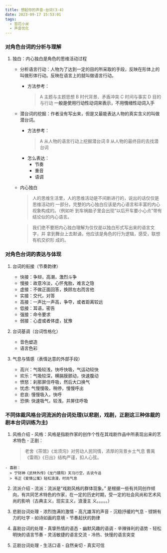 ```yaml
---
title: 想起你的声音-台词(3-4)
date: 2023-09-17 15:53:01
tags:
  - 苔花小米
  - 声音优化
---
```


### 对角色台词的分析与理解

  1. 独白：内心独白是角色的思维活动过程

      - 分析语言行动：人物为了达到一定的目的所采取的手段，反映在形体上的叫做形体行动。反映在语言上的就叫做语言行动。
        - 方法参考：
          > A 主题与主题思想
          > B 时代背景、矛盾冲突
          > C 时间与事实
          > D 目的与行动
          > **一般是使用行动性动词来表示，不用情绪性动词入手**
  
      - 潜台词的挖掘：作者没有写出来，但是又最能表达人物的真实含义的叫做潜台词。
        - 方法参考：
          > A 从人物的语言行动上挖掘潜台词
          > B 从人物的最终目的去找潜台词
        - 怎么表达：
          - 节奏
          - 重音
          - 语调
      - 内心独白
        > 人的思维生活里，人的思维活动是不间断进行的，说出的话仅仅是思维活动的
        > 一部分。完整的内心独白应该是内心语言和丰富的内心视象构成的。（例如听
        > 到车祸脑子里会出现“以后开车要小心点”带有结论似的内心语言。

        > 我们绝不要把内心独白理解为仅仅是以独白形式写出来的语言文字，并
        > 拿到舞台上去默诵，他应该是角色的行为逻辑，感受，联想有机交织形
        > 成的。

### 对角色台词的表达与体现

  1. 台词的衔接（节奏韵律）
      - 快接：争辩，高潮，激烈斗争
      - 慢接：故意冷淡，心怀鬼胎，难言之隐
      - 虚接：不做正面回答，换顾左右而言他
      - 实接：交代，对答
      - 高接：一声比一声高，争夺，或者距离较远
      - 低接：耳语，密告
      - 强接：命令要求
      - 弱接：心虚或者体虚，犹豫

  2. 台词基调（台词性格化）
      - 音色塑造
      - 语言色彩

  3. 气息与情感（表情达意的外部手段）
      - 高兴：气吸较浅，快呼快吸，气运动较快
      - 欢乐：气吸较深，横膈膜颤动，快速腹动
      - 愤怒：刹那屏住呼吸，然后大口换气
      - 忧虑: 气慢慢吸，稍停，慢慢呼出
      - 悲哀: 慢慢吸入，快呼
      - 恐惧: 快速吸气，较浅，并屏住呼吸  

### 不同体裁风格台词流派的台词处理(以悲剧，戏剧，正剧这三种体裁的剧本台词训练为主)

  1. 风格介绍
    - 风格：风格是指剧作家的创作个性在其戏剧作品中所表现出来的艺术特色
    - 正剧：
      > 老舍《茶馆》《龙须沟》对劳动人民同情，浓厚的背景乡土气息
      > 曹禺《雷雨》《日出》结构严谨，扣人心弦。
  
    - 喜剧：
      > 宁财神《武林外传》《龙门镖局》天马行空，古说今话
      > 韦正《爱情公寓》轻松浪漫，时尚气息

  2. 流派介绍
    - 流派：流派是“戏剧风格的群体现象。” 是根据一些有共同创作倾向，有共同艺术特色的作家，在一定的历史时期，受一定的社会风尚和艺术风尚的影响（古典主义，现实主义，浪漫主
义。。。。。）

  1. 悲剧台词处理
    - 浓烈饱满的激情
    - 高亢雄浑的声音
    - 沉稳抒缓的气息
    - 铿锵有力的吐字
    - 如诗如画的意境
    - 节奏起伏的韵律
  2. 喜剧台词的处理
    - 真挚热情的语态
    - 幽默风趣的语调
    - 辛辣锋利的语势
    - 轻松明快的语言节奏
    - 灵活敏捷的语言交流
    - 冷热、快慢的语言突变
  3. 正剧台词处理
    - 生活口语
    - 自然亲切
    - 真实可信
